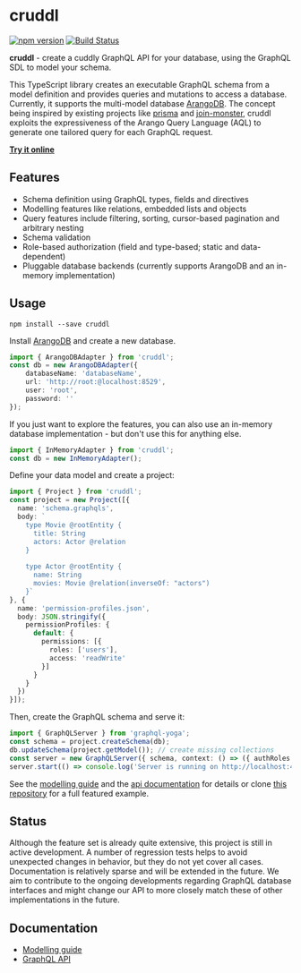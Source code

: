 # cruddl

[![npm version](https://badge.fury.io/js/cruddl.svg)](https://npmjs.org/cruddl) [![Build Status](https://travis-ci.org/AEB-labs/cruddl.svg?branch=master)](https://travis-ci.org/AEB-labs/cruddl)

**cruddl** - create a cuddly GraphQL API for your database, using the GraphQL SDL to model your schema.

This TypeScript library creates an executable GraphQL schema from a model definition and provides queries and mutations to access a database. Currently, it supports the multi-model database [ArangoDB](https://www.arangodb.com/). The concept being inspired by existing projects like [prisma](https://github.com/graphcool/prisma) and [join-monster](https://github.com/stems/join-monster), cruddl exploits the expressiveness of the Arango Query Language (AQL) to generate one tailored query for each GraphQL request.

**[Try it online](https://aeb-labs.github.io/cruddl/)**

## Features

* Schema definition using GraphQL types, fields and directives
* Modelling features like relations, embedded lists and objects
* Query features include filtering, sorting, cursor-based pagination and arbitrary nesting
* Schema validation
* Role-based authorization (field and type-based; static and data-dependent)
* Pluggable database backends (currently supports ArangoDB and an in-memory implementation)

## Usage

```
npm install --save cruddl
```

Install [ArangoDB](https://www.arangodb.com/) and create a new database.

```typescript
import { ArangoDBAdapter } from 'cruddl';
const db = new ArangoDBAdapter({
    databaseName: 'databaseName',
    url: 'http://root:@localhost:8529',
    user: 'root',
    password: ''
});
```

If you just want to explore the features, you can also use an in-memory database implementation - but don't use this for anything else.

```typescript
import { InMemoryAdapter } from 'cruddl';
const db = new InMemoryAdapter();
```

Define your data model and create a project:

```typescript
import { Project } from 'cruddl';
const project = new Project([{
  name: 'schema.graphqls',
  body: `
    type Movie @rootEntity {
      title: String
      actors: Actor @relation
    }
    
    type Actor @rootEntity {
      name: String
      movies: Movie @relation(inverseOf: "actors")
    }`
}, {
  name: 'permission-profiles.json',
  body: JSON.stringify({
    permissionProfiles: {
      default: {
        permissions: [{
          roles: ['users'],
          access: 'readWrite'
        }]
      }
    }
  })
}]);
```

Then, create the GraphQL schema and serve it:

```typescript
import { GraphQLServer } from 'graphql-yoga';
const schema = project.createSchema(db);
db.updateSchema(project.getModel()); // create missing collections
const server = new GraphQLServer({ schema, context: () => ({ authRoles: [ 'users' ]}) });
server.start(() => console.log('Server is running on http://localhost:4000/'));
```

See the [modelling guide](docs/modelling.md) and the [api documentation](docs/api.md) for details or clone [this repository](https://github.com/AEB-labs/cruddl-demo) for a full featured example.

## Status

Although the feature set is already quite extensive, this project is still in active development. A number of regression tests helps to avoid unexpected changes in behavior, but they do not yet cover all cases. Documentation is relatively sparse and will be extended in the future. We aim to contribute to the ongoing developments regarding GraphQL database interfaces and might change our API to more closely match these of other implementations in the future.

## Documentation

* [Modelling guide](docs/modelling.md)
* [GraphQL API](docs/api.md)
